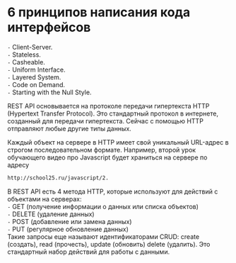 # 6 принципов написания кода интерфейсов

`-` Client-Server. \
`-` Stateless. \
`-` Casheable. \
`-` Uniform Interface. \
`-` Layered System. \
`-` Code on Demand. \
`-` Starting with the Null Style.

REST API основывается на протоколе передачи гипертекста HTTP (Hypertext Transfer Protocol). Это стандартный протокол в интернете, созданный для передачи гипертекста. Сейчас с помощью HTTP отправляют любые другие типы данных.

Каждый объект на сервере в HTTP имеет свой уникальный URL-адрес в строгом последовательном формате. Например, второй урок обучающего видео про Javascript будет храниться на сервере по адресу

```html
http://school25.ru/javascript/2.
```

В REST API есть 4 метода HTTP, которые используют для действий с объектами на серверах: \
`-` GET (получение информации о данных или списка объектов) \
`-` DELETE (удаление данных) \
`-` POST (добавление или замена данных) \
`-` PUT (регулярное обновление данных) \
Такие запросы еще называют идентификаторами CRUD: create (создать), read (прочесть), update (обновить) delete (удалить). Это стандартный набор действий для работы с данными.
